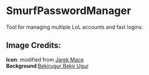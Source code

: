 # SmurfPasswordManager
Tool for managing multiple LoL accounts and fast logins.

## Image Credits:
**Icon**: modified from [Jarek Mace](https://dribbble.com/shots/14735174-Smurf)\
**Background**:[Bekirugur Bekir Ugur](https://www.dreamstime.com/editorial-photography-brainy-smurf-background-sheep-pattern-colours-foreigner-colourful-reflexion-black-red-yellow-blue-smurfs-image99345677)
